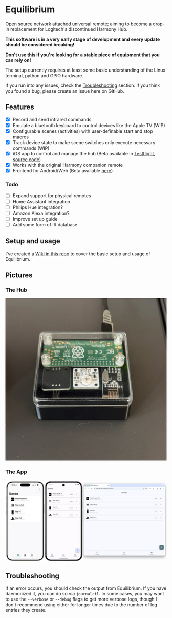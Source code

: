 # Equilibrium

Open source network attached universal remote; aiming to become a drop-in replacement for Logitech's discontinued Harmony Hub.

**This software is in a very early stage of development and every update should be considered breaking!**

**Don't use this if you're looking for a stable piece of equipment that you can rely on!**

The setup currently requires at least some basic understanding of the Linux terminal, python and GPIO hardware.

If you run into any issues, check the [Troubleshooting](#troubleshooting) section. If you think you found a bug, please create an issue here on GitHub.

## Features

- [x] Record and send infrared commands
- [x] Emulate a bluetooth keyboard to control devices like the Apple TV (WIP)
- [x] Configurable scenes (activities) with user-definable start and stop macros
- [x] Track device state to make scene switches only execute necessary commands (WIP)
- [x] iOS app to control and manage the hub (Beta available in [Testflight](https://testflight.apple.com/join/dyzEZYMs), [source code](https://github.com/LeoKlaus/Equilibrium-iOS))
- [x] Works with the original Harmony companion remote
- [x] Frontend for Android/Web (Beta available [here](https://github.com/LeoKlaus/Equilibrium-Flutter))

### Todo
- [ ] Expand support for physical remotes
- [ ] Home Assistant integration
- [ ] Philips Hue integration?
- [ ] Amazon Alexa integration?
- [ ] Improve set up guide
- [ ] Add some form of IR database

## Setup and usage

I've created a [Wiki in this repo](https://github.com/LeoKlaus/Equilibrium/wiki) to cover the basic setup and usage of Equilibrium.

## Pictures

### The Hub
![Image of the hub itself](Extras/Images/hub-small.png)

### The App
![UI Screenshots](Extras/Images/UI-Screenshots.png)

## Troubleshooting

If an error occurs, you should check the output from Equilibrium. If you have daemonized it, you can do so via `journalctl`.
In some cases, you may want to use the `--verbose` or `--debug` flags to get more verbose logs, though I don't recommend using either for longer times due to the number of log entries they create.